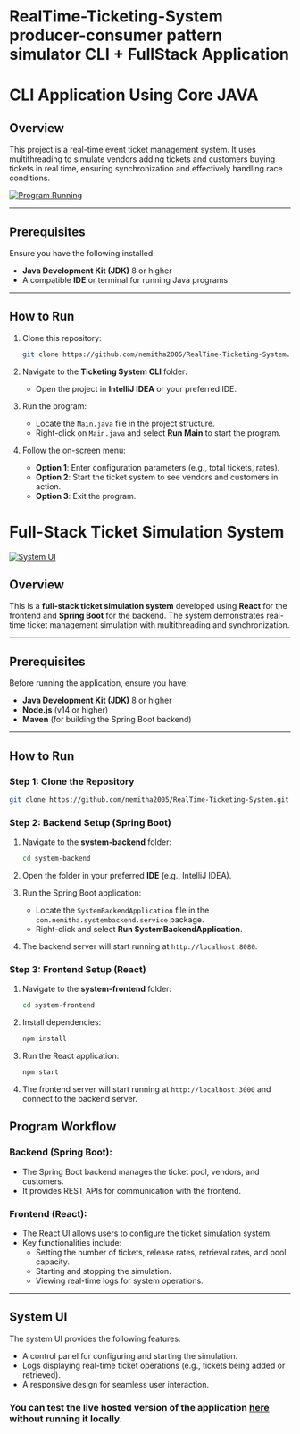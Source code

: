 # RealTime-Ticketing-System producer-consumer pattern simulator CLI + FullStack Application


# CLI Application Using Core JAVA
## Overview

This project is a real-time event ticket management system. It uses multithreading to simulate vendors adding tickets and customers buying tickets in real time, ensuring synchronization and effectively handling race conditions.

[![Program Running](https://i.postimg.cc/sfJLbRPV/Screenshot-2024-12-12-003018.png)](https://postimg.cc/jCLvJmk9)

---

## Prerequisites

Ensure you have the following installed:
- **Java Development Kit (JDK)** 8 or higher
- A compatible **IDE** or terminal for running Java programs

---

## How to Run

1. Clone this repository:
   ```bash
   git clone https://github.com/nemitha2005/RealTime-Ticketing-System.git

2. Navigate to the **Ticketing System CLI** folder:
   - Open the project in **IntelliJ IDEA** or your preferred IDE.

3. Run the program:
   - Locate the `Main.java` file in the project structure.
   - Right-click on `Main.java` and select **Run Main** to start the program.

4. Follow the on-screen menu:
   - **Option 1**: Enter configuration parameters (e.g., total tickets, rates).
   - **Option 2**: Start the ticket system to see vendors and customers in action.
   - **Option 3**: Exit the program.

  
# Full-Stack Ticket Simulation System 

[![System UI](https://i.postimg.cc/2jwzGMVW/Screenshot-2024-12-12-010649.png)](https://postimg.cc/bdZcN60Y)

## Overview

This is a **full-stack ticket simulation system** developed using **React** for the frontend and **Spring Boot** for the backend. The system demonstrates real-time ticket management simulation with multithreading and synchronization.

---

## Prerequisites

Before running the application, ensure you have:
- **Java Development Kit (JDK)** 8 or higher
- **Node.js** (v14 or higher)
- **Maven** (for building the Spring Boot backend)

---

## How to Run

### Step 1: Clone the Repository
```bash
git clone https://github.com/nemitha2005/RealTime-Ticketing-System.git
```
### Step 2: Backend Setup (Spring Boot)
1. Navigate to the **system-backend** folder:
   ```bash
   cd system-backend
   ```
2. Open the folder in your preferred **IDE** (e.g., IntelliJ IDEA).

3. Run the Spring Boot application:
   - Locate the `SystemBackendApplication` file in the `com.nemitha.systembackend.service` package.
   - Right-click and select **Run SystemBackendApplication**.

4. The backend server will start running at `http://localhost:8080`.

### Step 3: Frontend Setup (React)
1. Navigate to the **system-frontend** folder:
   ```bash
   cd system-frontend

2. Install dependencies:
   ```bash
   npm install

3. Run the React application:
   ```bash
   npm start

4. The frontend server will start running at `http://localhost:3000` and connect to the backend server.

## Program Workflow

### Backend (Spring Boot):
- The Spring Boot backend manages the ticket pool, vendors, and customers.
- It provides REST APIs for communication with the frontend.

### Frontend (React):
- The React UI allows users to configure the ticket simulation system.
- Key functionalities include:
  - Setting the number of tickets, release rates, retrieval rates, and pool capacity.
  - Starting and stopping the simulation.
  - Viewing real-time logs for system operations.

---

## System UI

The system UI provides the following features:
- A control panel for configuring and starting the simulation.
- Logs displaying real-time ticket operations (e.g., tickets being added or retrieved).
- A responsive design for seamless user interaction.

### You can test the live hosted version of the application [here](https://test-frontend-rose.vercel.app/) without running it locally.

